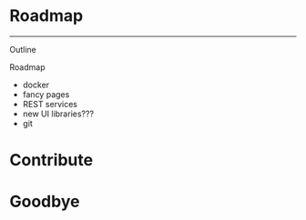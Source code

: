 # Roadmap

---

Outline

 Roadmap

* docker
* fancy pages
* REST services
* new UI libraries???
* git


# Contribute

# Goodbye

